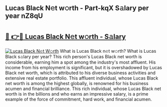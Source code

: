 ## Lucas Black N𝚎t w𝚘rth - Part-kqX S𝚊lary per year nZ8qU

# <h2><a href="http://gc0f61.nevu.top/?p=Lucas+Black">🔗 👉🔴 Lucas Black N𝚎t w𝚘rth - S𝚊lary</a></h2>

[![Lucas Black N𝚎t W𝚘rth](https://i.imgur.com/Oavwk0R.jpeg)](http://gc0f61.nevu.top/?p=Lucas+Black)
What is Lucas Black n𝚎t w𝚘rth? What is Lucas Black s𝚊lary per year?
This rich person's Lucas Black net worth is considerable, earning him a spot among the industry's most affluent. His income from his employment is significant, but it is overshadowed by Lucas Black net worth, which is attributed to his diverse business activities and extensive real estate portfolio. This affluent individual, whose Lucas Black net worth is among the highest globally, is renowned for his business acumen and financial brilliance. This rich individual, whose Lucas Black net worth is in the billions and who earns an impressive salary, is a prime example of the force of commitment, hard work, and financial acumen.
